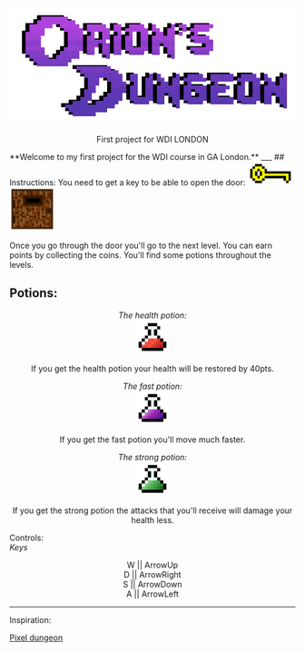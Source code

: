 <p align="center">
  <a href="https://ancient-beach-50566.herokuapp.com/">
    <img alt="Orions Dungeons" src="/images/Logo.gif" width="546">
  </a>
</p>

<p align="center">
  First project for WDI LONDON
</p>
**Welcome to my first project for the WDI course in GA London.**
___
## Instructions:
You need to get a key to be able to open the door:
<img src="images/key.png" width="80">
<img src="images/door.png" width="80">

Once you go through the door you'll go to the next level. You can earn points by collecting the coins. You'll find some potions throughout the levels.

## Potions:
<p align="center">
  <i>The health potion:</i>
<br>
<img src="images/hppotion.png" height="60">
</p>
<p align="center">If you get the health potion your health will be restored by 40pts.</p>


<p align="center">
  <i>The fast potion:</i>
<br>
<img src="images/fastpotion.png" height="60">
</p>
<p align="center">If you get the fast potion you'll move much faster.</p>


<p align="center">
<i>The strong potion:</i>
<br>
<img src="images/strongpotion.png" height="60">
</p>
<p align="center"> If you get the strong potion the attacks that you'll receive will damage your health less. </p>

Controls:
<br>
<i>Keys</i>
<p align="center">
W ||  ArrowUp <br>
D ||  ArrowRight <br>
S ||  ArrowDown <br>
A ||  ArrowLeft <br>
</p>

---
Inspiration:
<p> <a href="https://ancient-beach-50566.herokuapp.com/">Pixel dungeon</a></p>
